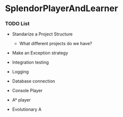 # SplendorPlayerAndLearner

### TODO List

- Standarize a Project Structure
  - What different projects do we have?
  
- Make an Exception strategy

- Integration testing

- Logging

- Database connection

- Console Player

- A* player

- Evolutionary A